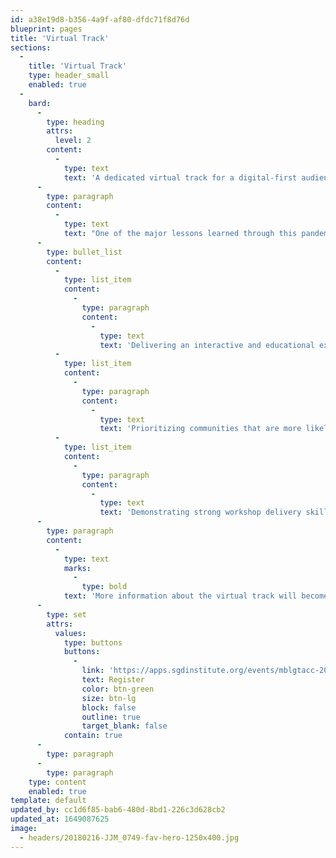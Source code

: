 ```yaml
---
id: a38e19d8-b356-4a9f-af80-dfdc71f8d76d
blueprint: pages
title: 'Virtual Track'
sections:
  -
    title: 'Virtual Track'
    type: header_small
    enabled: true
  -
    bard:
      -
        type: heading
        attrs:
          level: 2
        content:
          -
            type: text
            text: 'A dedicated virtual track for a digital-first audience'
      -
        type: paragraph
        content:
          -
            type: text
            text: "One of the major lessons learned through this pandemic is the need for hybrid options at large-scale events. As we continue to contend with the impacts of the health crisis and ensure Midwest queer and trans folks can engage with the conference, we are committed to providing a virtual experience tailored specifically for a digital-first audience—meaning we will ensure all content available to virtual ticket-holders is curated to prioritize their experience and that presenters/facilitators will be selected based on skills and experience working with virtual audiences.\_Content in this track should focus on:"
      -
        type: bullet_list
        content:
          -
            type: list_item
            content:
              -
                type: paragraph
                content:
                  -
                    type: text
                    text: 'Delivering an interactive and educational experience to a digitally based audience'
          -
            type: list_item
            content:
              -
                type: paragraph
                content:
                  -
                    type: text
                    text: 'Prioritizing communities that are more likely to attend the conference virtually (Ex: access, distance/geographical location, affordability, etc)'
          -
            type: list_item
            content:
              -
                type: paragraph
                content:
                  -
                    type: text
                    text: 'Demonstrating strong workshop delivery skills in a virtual setting (aka not replicating an in-person workshop for this setting)'
      -
        type: paragraph
        content:
          -
            type: text
            marks:
              -
                type: bold
            text: 'More information about the virtual track will become available following the conclusion of the workshop submission and selection process.'
      -
        type: set
        attrs:
          values:
            type: buttons
            buttons:
              -
                link: 'https://apps.sgdinstitute.org/events/mblgtacc-2022'
                text: Register
                color: btn-green
                size: btn-lg
                block: false
                outline: true
                target_blank: false
            contain: true
      -
        type: paragraph
      -
        type: paragraph
    type: content
    enabled: true
template: default
updated_by: cc1d6f85-bab6-480d-8bd1-226c3d628cb2
updated_at: 1649087625
image:
  - headers/20180216-JJM_0749-fav-hero-1250x400.jpg
---
```

